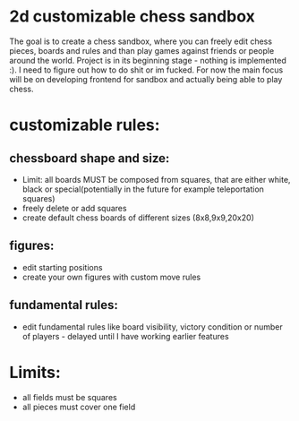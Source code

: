 # 2d customizable chess sandbox

The goal is to create a chess sandbox, where you can freely edit chess pieces, boards and rules and than play games against friends or people around the world. Project is in its beginning stage - nothing is implemented :). I need to figure out how to do shit or im fucked. For now the main focus will be on developing frontend for sandbox and actually being able to play chess.

# customizable rules:

## chessboard shape and size:

- Limit: all boards MUST be composed from squares, that are either white, black or special(potentially in the future for example teleportation squares)
- freely delete or add squares
- create default chess boards of different sizes (8x8,9x9,20x20)

## figures:

- edit starting positions
- create your own figures with custom move rules

## fundamental rules:

- edit fundamental rules like board visibility, victory condition or number of players - delayed until I have working earlier features

# Limits:

- all fields must be squares
- all pieces must cover one field
